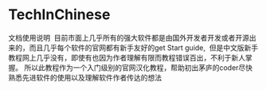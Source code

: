 # TechInChinese
文档使用说明
  目前市面上几乎所有的强大软件都是由国外开发者开发或者开源出来的，而且几乎每个软件的官网都有新手友好的get Start guide,
  但是中文版新手教程网上几乎没有，即使有也因为作者理解有限而教程错误百出，不利于新人掌握。
  所以此教程作为一个入门级别的官网汉化教程，帮助初出茅庐的coder尽快熟悉先进软件的使用以及理解软件作者传达的想法
